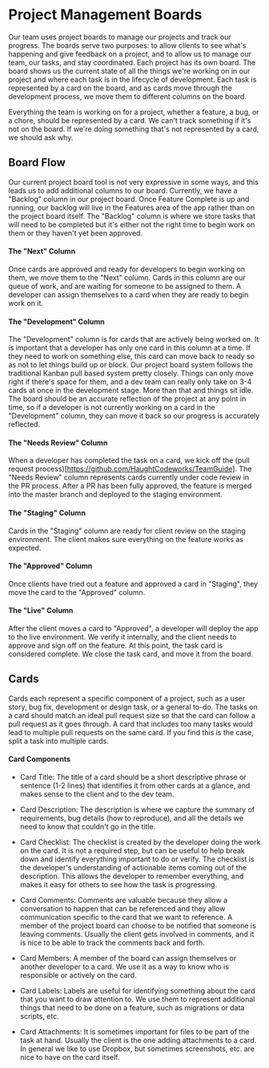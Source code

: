 # Project Management Boards

Our team uses project boards to manage our projects and track our progress.  The boards serve two purposes: to allow clients to see what's happening and give feedback on a project, and to allow us to manage our team, our tasks, and stay coordinated. Each project has its own board. The board shows us the current state of all the things we're working on in our project and where each task is in the lifecycle of development. Each task is represented by a card on the board, and as cards move through the development process, we move them to different columns on the board.

Everything the team is working on for a project, whether a feature, a bug, or a chore, should be represented by a card. We can't track something if it's not on the board. If we're doing something that's not represented by a card, we should ask why.

## Board Flow

Our current project board tool is not very expressive in some ways, and this leads us to add additional columns to our board. Currently, we have a "Backlog" column in our project board. Once Feature Complete is up and running, our backlog will live in the Features area of the app rather than on the project board itself. The "Backlog" column is where we store tasks that will need to be completed but it's either not the right time to begin work on them or they haven't yet been approved.

#### The "Next" Column
Once cards are approved and ready for developers to begin working on them, we move them to the "Next" column. Cards in this column are our queue of work, and are waiting for someone to be assigned to them. A developer can assign themselves to a card when they are ready to begin work on it.

#### The "Development" Column

The "Development" column is for cards that are actively being worked on. It is important that a developer has only one card in this column at a time. If they need to work on something else, this card can move back to ready so as not to let things build up or block. Our project board system follows the traditional Kanban pull based system pretty closely. Things can only move right if there's space for them, and a dev team can really only take on 3-4 cards at once in the development stage. More than that and things sit idle. The board should be an accurate reflection of the project at any point in time, so if a developer is not currently working on a card in the "Development" column, they can move it back so our progress is accurately reflected.

#### The "Needs Review" Column

When a developer has completed the task on a card, we kick off the (pull request process)[https://github.com/HaughtCodeworks/TeamGuide]. The "Needs Review" column represents cards currently under code review in the PR process. After a PR has been fully approved, the feature is merged into the master branch and deployed to the staging environment.

#### The "Staging" Column

Cards in the "Staging" column are ready for client review on the staging environment. The client makes sure everything on the feature works as expected.

#### The "Approved" Column

Once clients have tried out a feature and approved a card in "Staging", they move the card to the "Approved" column.

#### The "Live" Column

After the client moves a card to "Approved", a developer will deploy the app to the live environment. We verify it internally, and the client needs to approve and sign off on the feature. At this point, the task card is considered complete. We close the task card, and move it from the board.

## Cards

Cards each represent a specific component of a project, such as a user story, bug fix, development or design task, or a general to-do. The tasks on a card should match an ideal pull request size so that the card can follow a pull request as it goes through. A card that includes too many tasks would lead to multiple pull requests on the same card. If you find this is the case, split a task into multiple cards.

#### Card Components

* Card Title: The title of a card should be a short descriptive phrase or sentence (1-2 lines) that identifies it from other cards at a glance, and makes sense to the client and to the dev team.

* Card Description: The description is where we capture the summary of requirements, bug details (how to reproduce), and all the details we need to know that couldn't go in the title.

* Card Checklist: The checklist is created by the developer doing the work on the card. It is not a required step, but can be useful to help break down and identify everything important to do or verify. The checklist is the developer's understanding of actionable items coming out of the description. This allows the developer to remember everything, and makes it easy for others to see how the task is progressing.

* Card Comments: Comments are valuable because they allow a conversation to happen that can be referenced and they allow communication specific to the card that we want to reference. A member of the project board can choose to be notified that someone is leaving comments. Usually the client gets involved in comments, and it is nice to be able to track the comments back and forth.

* Card Members: A member of the board can assign themselves or another developer to a card. We use it as a way to know who is responsible or actively on the card.

* Card Labels: Labels are useful for identifying something about the card that you want to draw attention to. We use them to represent additional things that need to be done on a feature, such as migrations or data scripts, etc.

* Card Attachments: It is sometimes important for files to be part of the task at hand. Usually the client is the one adding attachments to a card. In general we like to use Dropbox, but sometimes screenshots, etc. are nice to have on the card itself.
